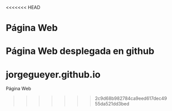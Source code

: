 <<<<<<< HEAD
# Página Web
Página Web desplegada en github
=======
# jorgegueyer.github.io
Página Web
>>>>>>> 2c9d68b982784ca9eed617dec4955da521dd3bed
